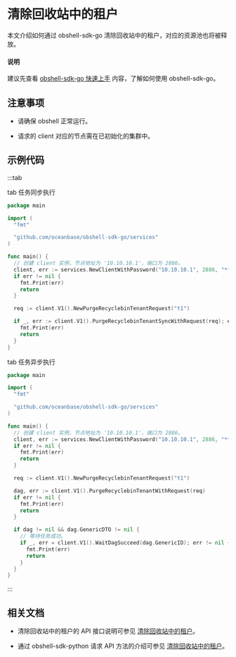 # 清除回收站中的租户

本文介绍如何通过 obshell-sdk-go 清除回收站中的租户，对应的资源池也将被释放。

<main id="notice" type='explain'>
  <h4>说明</h4>
  <p>建议先查看 <a href='../100.quickstart-of-go.md'>obshell-sdk-go 快速上手</a> 内容，了解如何使用 obshell-sdk-go。</p>
</main>

## 注意事项

* 请确保 obshell 正常运行。

* 请求的 client 对应的节点需在已初始化的集群中。

## 示例代码

:::tab

tab 任务同步执行

```go
package main

import (
  "fmt"

  "github.com/oceanbase/obshell-sdk-go/services"
)

func main() {
  // 创建 client 实例，节点地址为 '10.10.10.1'，端口为 2886。
  client, err := services.NewClientWithPassword("10.10.10.1", 2886, "****")
  if err != nil {
    fmt.Print(err)
    return
  }

  req := client.V1().NewPurgeRecyclebinTenantRequest("t1")

  if _, err := client.V1().PurgeRecyclebinTenantSyncWithRequest(req); err != nil {
    fmt.Print(err)
    return
  }
}
```

tab 任务异步执行

```go
package main

import (
  "fmt"

  "github.com/oceanbase/obshell-sdk-go/services"
)

func main() {
  // 创建 client 实例，节点地址为 '10.10.10.1'，端口为 2886。
  client, err := services.NewClientWithPassword("10.10.10.1", 2886, "****")
  if err != nil {
    fmt.Print(err)
    return
  }

  req := client.V1().NewPurgeRecyclebinTenantRequest("t1")

  dag, err := client.V1().PurgeRecyclebinTenantWithRequest(req)
  if err != nil {
    fmt.Print(err)
    return
  }

  if dag != nil && dag.GenericDTO != nil {
    // 等待任务成功。
    if _, err = client.V1().WaitDagSucceed(dag.GenericID); err != nil {
      fmt.Print(err)
      return
    }
  }
}
```

:::

## 相关文档

* 清除回收站中的租户的 API 接口说明可参见 [清除回收站中的租户](../../../400.obshell-api-reference/800.recycle-bin-management/300.clear-tenants-from-the-recycle-bin.md)。

* 通过 obshell-sdk-python 请求 API 方法的介绍可参见 [清除回收站中的租户](../../100.python/800.recycle-bin-management/300.clear-tenants-from-the-recycle-bin-of-python.md)。
